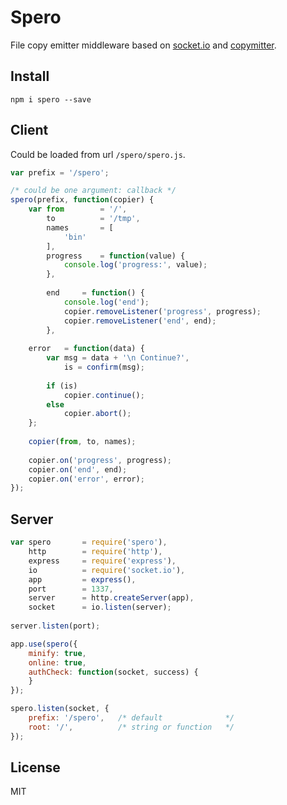# Spero

File copy emitter middleware based on [socket.io](http://socket.io "Socket.io") and [copymitter](https://github.com/coderaiser/node-copymitter "Copymitter").

## Install

```
npm i spero --save
```

## Client

Could be loaded from url `/spero/spero.js`.

```js
var prefix = '/spero';

/* could be one argument: callback */
spero(prefix, function(copier) {
    var from        = '/',
        to          = '/tmp',
        names       = [
            'bin'
        ],
        progress    = function(value) {
            console.log('progress:', value);
        },
        
        end     = function() {
            console.log('end');
            copier.removeListener('progress', progress);
            copier.removeListener('end', end);
        },
    
    error   = function(data) {
        var msg = data + '\n Continue?',
            is = confirm(msg);
        
        if (is)
            copier.continue();
        else
            copier.abort();
    };
    
    copier(from, to, names);
    
    copier.on('progress', progress);
    copier.on('end', end);
    copier.on('error', error);
});

```

## Server

```js
var spero       = require('spero'),
    http        = require('http'),
    express     = require('express'),
    io          = require('socket.io'),
    app         = express(),
    port        = 1337,
    server      = http.createServer(app),
    socket      = io.listen(server);
    
server.listen(port);

app.use(spero({
    minify: true,
    online: true,
    authCheck: function(socket, success) {
    }
});

spero.listen(socket, {
    prefix: '/spero',   /* default              */
    root: '/',          /* string or function   */
});
```

## License

MIT
